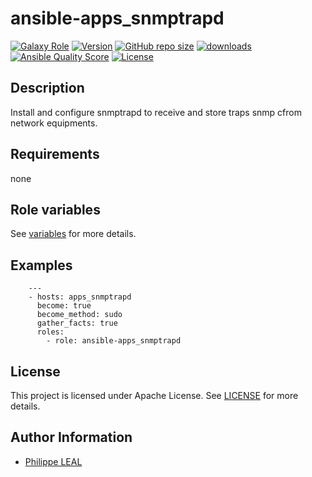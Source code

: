 # ansible-apps_snmptrapd

[![Galaxy Role](https://img.shields.io/badge/galaxy-apps_snmptrapd-purple?style=flat)](https://galaxy.ansible.com/lotusnoir/apps_snmptrapd)
[![Version](https://img.shields.io/github/release/lotusnoir/ansible-apps_snmptrapd.svg)](https://github.com/lotusnoir/ansible-apps_snmptrapd/releases/latest)
[![GitHub repo size](https://img.shields.io/github/repo-size/lotusnoir/ansible-apps_snmptrapd?color=orange&style=flat)](https://galaxy.ansible.com/lotusnoir/apps_snmptrapd)
[![downloads](https://img.shields.io/ansible/role/d/56102)](https://galaxy.ansible.com/lotusnoir/apps_snmptrapd)
[![Ansible Quality Score](https://img.shields.io/ansible/quality/56102)](https://galaxy.ansible.com/lotusnoir/apps_snmptrapd)
[![License](https://img.shields.io/badge/license-Apache--2.0-brightgreen?style=flat)](https://opensource.org/licenses/Apache-2.0)

## Description

Install and configure snmptrapd to receive and store traps snmp cfrom network equipments.
## Requirements

none

## Role variables

See [variables](/defaults/main.yml) for more details.

## Examples

        ---
        - hosts: apps_snmptrapd
          become: true
          become_method: sudo
          gather_facts: true
          roles:
            - role: ansible-apps_snmptrapd


## License

This project is licensed under Apache License. See [LICENSE](/LICENSE) for more details.

## Author Information

- [Philippe LEAL](https://github.com/lotusnoir)
